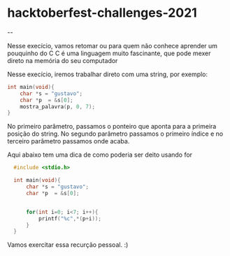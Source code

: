 # hacktoberfest-challenges-2021
--

Nesse execício, vamos retomar ou para quem não conhece aprender um pouquinho do C
C é uma linguagem muito fascinante, que pode mexer direto na memória do seu computador

Nesse execício, iremos trabalhar direto com uma string, por exemplo:

```c
int main(void){
    char *s = "gustavo";
    char *p  = &s[0];
    mostra_palavra(p, 0, 7);
}
```

No primeiro parâmetro, passamos o ponteiro que aponta para a primeira posição do string.
No segundo parâmetro passamos o primeiro índice e no terceiro parâmetro passamos onde acaba.

Aqui abaixo tem uma dica de como poderia ser deito usando for

```c
  #include <stdio.h>

  int main(void){
      char *s = "gustavo";
      char *p  = &s[0];


      for(int i=0; i<7; i++){
          printf("%c",*(p+i));
      }
  }
```

Vamos exercitar essa recurção pessoal. :)